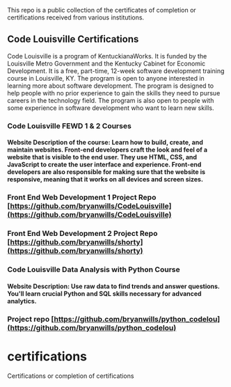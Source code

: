 This repo is a public collection of the certificates of completion or certifications received from various institutions.

## Code Louisville Certifications
Code Louisville is a program of KentuckianaWorks. It is funded by the Louisville Metro Government and the Kentucky Cabinet for Economic Development. It is a free, part-time, 12-week software development training course in Louisville, KY. The program is open to anyone interested in learning more about software development. The program is designed to help people with no prior experience to gain the skills they need to pursue careers in the technology field. The program is also open to people with some experience in software development who want to learn new skills.

### Code Louisville FEWD 1 & 2 Courses
#### Website Description of the course: Learn how to build, create, and maintain websites. Front-end developers craft the look and feel of a website that is visible to the end user. They use HTML, CSS, and JavaScript to create the user interface and experience. Front-end developers are also responsible for making sure that the website is responsive, meaning that it works on all devices and screen sizes.


### Front End Web Development 1 Project Repo [https://github.com/bryanwills/CodeLouisville](https://github.com/bryanwills/CodeLouisville)
####

### Front End Web Development 2 Project Repo [https://github.com/bryanwills/shorty](https://github.com/bryanwills/shorty)

### Code Louisville Data Analysis with Python Course
#### Website Description: Use raw data to find trends and answer questions. You'll learn crucial Python and SQL skills necessary for advanced analytics.

### Project repo [https://github.com/bryanwills/python_codelou](https://github.com/bryanwills/python_codelou)


# certifications
Certifications or completion of certifications
